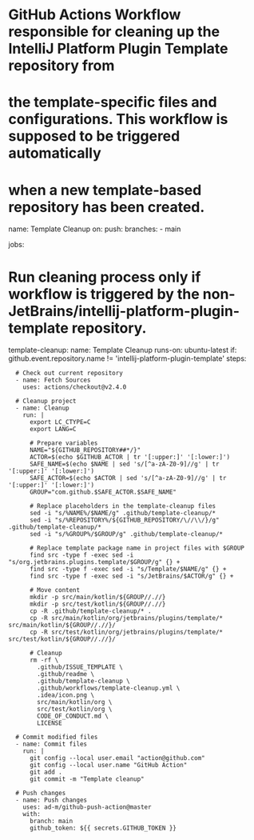 # GitHub Actions Workflow responsible for cleaning up the IntelliJ Platform Plugin Template repository from
# the template-specific files and configurations. This workflow is supposed to be triggered automatically
# when a new template-based repository has been created.

name: Template Cleanup
on:
  push:
    branches:
      - main

jobs:

  # Run cleaning process only if workflow is triggered by the non-JetBrains/intellij-platform-plugin-template repository.
  template-cleanup:
    name: Template Cleanup
    runs-on: ubuntu-latest
    if: github.event.repository.name != 'intellij-platform-plugin-template'
    steps:

      # Check out current repository
      - name: Fetch Sources
        uses: actions/checkout@v2.4.0

      # Cleanup project
      - name: Cleanup
        run: |
          export LC_CTYPE=C
          export LANG=C

          # Prepare variables
          NAME="${GITHUB_REPOSITORY##*/}"
          ACTOR=$(echo $GITHUB_ACTOR | tr '[:upper:]' '[:lower:]')
          SAFE_NAME=$(echo $NAME | sed 's/[^a-zA-Z0-9]//g' | tr '[:upper:]' '[:lower:]')
          SAFE_ACTOR=$(echo $ACTOR | sed 's/[^a-zA-Z0-9]//g' | tr '[:upper:]' '[:lower:]')
          GROUP="com.github.$SAFE_ACTOR.$SAFE_NAME"

          # Replace placeholders in the template-cleanup files
          sed -i "s/%NAME%/$NAME/g" .github/template-cleanup/*
          sed -i "s/%REPOSITORY%/${GITHUB_REPOSITORY/\//\\/}/g" .github/template-cleanup/*
          sed -i "s/%GROUP%/$GROUP/g" .github/template-cleanup/*

          # Replace template package name in project files with $GROUP
          find src -type f -exec sed -i "s/org.jetbrains.plugins.template/$GROUP/g" {} +
          find src -type f -exec sed -i "s/Template/$NAME/g" {} +
          find src -type f -exec sed -i "s/JetBrains/$ACTOR/g" {} +

          # Move content
          mkdir -p src/main/kotlin/${GROUP//.//}
          mkdir -p src/test/kotlin/${GROUP//.//}
          cp -R .github/template-cleanup/* .
          cp -R src/main/kotlin/org/jetbrains/plugins/template/* src/main/kotlin/${GROUP//.//}/
          cp -R src/test/kotlin/org/jetbrains/plugins/template/* src/test/kotlin/${GROUP//.//}/

          # Cleanup
          rm -rf \
            .github/ISSUE_TEMPLATE \
            .github/readme \
            .github/template-cleanup \
            .github/workflows/template-cleanup.yml \
            .idea/icon.png \
            src/main/kotlin/org \
            src/test/kotlin/org \
            CODE_OF_CONDUCT.md \
            LICENSE

      # Commit modified files
      - name: Commit files
        run: |
          git config --local user.email "action@github.com"
          git config --local user.name "GitHub Action"
          git add .
          git commit -m "Template cleanup"

      # Push changes
      - name: Push changes
        uses: ad-m/github-push-action@master
        with:
          branch: main
          github_token: ${{ secrets.GITHUB_TOKEN }}
